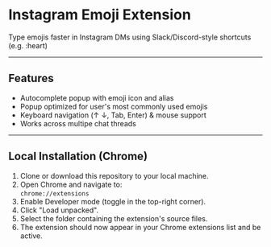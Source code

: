 # Instagram Emoji Extension
Type emojis faster in Instagram DMs using Slack/Discord-style shortcuts (e.g. :heart)

---

## Features
- Autocomplete popup with emoji icon and alias
- Popup optimized for user's most commonly used emojis
- Keyboard navigation (↑ ↓, Tab, Enter) & mouse support  
- Works across multipe chat threads

---

## Local Installation (Chrome)
1. Clone or download this repository to your local machine.
2. Open Chrome and navigate to:  
   `chrome://extensions`
3. Enable Developer mode (toggle in the top-right corner).
4. Click "Load unpacked".
5. Select the folder containing the extension's source files.
6. The extension should now appear in your Chrome extensions list and be active.